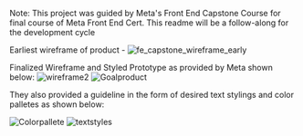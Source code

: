 Note: This project was guided by Meta's Front End Capstone Course for final course of Meta Front End Cert. This readme will be a follow-along for the development cycle

Earliest wireframe of product - ![fe_capstone_wireframe_early](https://github.com/apg868/FE_Capstone_V2/assets/123202954/83ae1dbb-8ef3-401f-8953-1a861d8bfedf)

Finalized Wireframe and Styled Prototype as provided by Meta shown below:
![wireframe2](https://github.com/apg868/FE_Capstone_V2/assets/123202954/15868624-fa07-468f-a360-1dae6f5ae184)
![Goalproduct](https://github.com/apg868/FE_Capstone_V2/assets/123202954/3de34941-67b5-4538-b911-2a7c9cc67c4f)


They also provided a guideline in the form of desired text stylings and color palletes as shown below:

![Colorpallete](https://github.com/apg868/FE_Capstone_V2/assets/123202954/c9598d0f-8cd2-4b34-9eaf-ce4ef66c7c61)
![textstyles](https://github.com/apg868/FE_Capstone_V2/assets/123202954/6e71c3da-0ddc-47c7-ae08-0a052674d22f)
